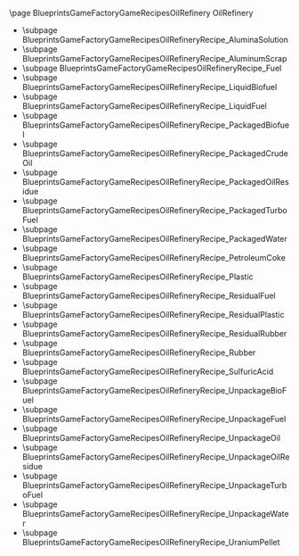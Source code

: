 \page BlueprintsGameFactoryGameRecipesOilRefinery OilRefinery
- \subpage BlueprintsGameFactoryGameRecipesOilRefineryRecipe_AluminaSolution
- \subpage BlueprintsGameFactoryGameRecipesOilRefineryRecipe_AluminumScrap
- \subpage BlueprintsGameFactoryGameRecipesOilRefineryRecipe_Fuel
- \subpage BlueprintsGameFactoryGameRecipesOilRefineryRecipe_LiquidBiofuel
- \subpage BlueprintsGameFactoryGameRecipesOilRefineryRecipe_LiquidFuel
- \subpage BlueprintsGameFactoryGameRecipesOilRefineryRecipe_PackagedBiofuel
- \subpage BlueprintsGameFactoryGameRecipesOilRefineryRecipe_PackagedCrudeOil
- \subpage BlueprintsGameFactoryGameRecipesOilRefineryRecipe_PackagedOilResidue
- \subpage BlueprintsGameFactoryGameRecipesOilRefineryRecipe_PackagedTurboFuel
- \subpage BlueprintsGameFactoryGameRecipesOilRefineryRecipe_PackagedWater
- \subpage BlueprintsGameFactoryGameRecipesOilRefineryRecipe_PetroleumCoke
- \subpage BlueprintsGameFactoryGameRecipesOilRefineryRecipe_Plastic
- \subpage BlueprintsGameFactoryGameRecipesOilRefineryRecipe_ResidualFuel
- \subpage BlueprintsGameFactoryGameRecipesOilRefineryRecipe_ResidualPlastic
- \subpage BlueprintsGameFactoryGameRecipesOilRefineryRecipe_ResidualRubber
- \subpage BlueprintsGameFactoryGameRecipesOilRefineryRecipe_Rubber
- \subpage BlueprintsGameFactoryGameRecipesOilRefineryRecipe_SulfuricAcid
- \subpage BlueprintsGameFactoryGameRecipesOilRefineryRecipe_UnpackageBioFuel
- \subpage BlueprintsGameFactoryGameRecipesOilRefineryRecipe_UnpackageFuel
- \subpage BlueprintsGameFactoryGameRecipesOilRefineryRecipe_UnpackageOil
- \subpage BlueprintsGameFactoryGameRecipesOilRefineryRecipe_UnpackageOilResidue
- \subpage BlueprintsGameFactoryGameRecipesOilRefineryRecipe_UnpackageTurboFuel
- \subpage BlueprintsGameFactoryGameRecipesOilRefineryRecipe_UnpackageWater
- \subpage BlueprintsGameFactoryGameRecipesOilRefineryRecipe_UraniumPellet
